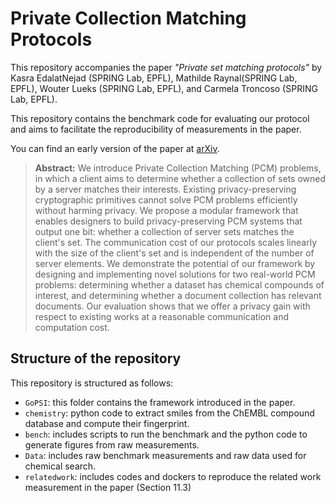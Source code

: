 # Private Collection Matching Protocols
This repository accompanies the paper *"Private set matching protocols"* by Kasra
EdalatNejad (SPRING Lab, EPFL), Mathilde Raynal(SPRING Lab, EPFL), Wouter Lueks (SPRING Lab, EPFL), and Carmela Troncoso (SPRING Lab, EPFL).


This repository contains the benchmark code for evaluating our protocol and aims to facilitate the reproducibility of measurements in the paper.

You can find an early version of the paper at [arXiv](https://arxiv.org/abs/2206.07009).


> **Abstract:**
> We introduce Private Collection Matching (PCM) problems, in which a client aims to determine whether a collection of sets owned by a server matches their interests.
> Existing privacy-preserving cryptographic primitives cannot solve PCM problems efficiently without harming privacy.
> We propose a modular framework that enables designers to build privacy-preserving PCM systems that output one bit: whether a collection of server sets matches the client's set.
> The communication cost of our protocols scales linearly with the size of the client's set and is independent of the number of server elements.
> We demonstrate the potential of our framework by designing and implementing novel solutions for two real-world PCM problems: determining whether a dataset has chemical compounds of interest, and determining whether a document collection has relevant documents.
> Our evaluation shows that we offer a privacy gain with respect to existing works at a reasonable communication and computation cost.


## Structure of the repository
This repository is structured as follows:
 - `GoPSI`: this folder contains the framework introduced in the paper.
 - `chemistry`: python code to extract smiles from the ChEMBL compound database and compute their fingerprint.
 - `bench`: includes scripts to run the benchmark and the python code to generate figures from raw measurements.
 - `Data`: includes raw benchmark measurements and raw data used for chemical search.
 - `relatedwork`: includes codes and dockers to reproduce the related work measurement in the paper (Section 11.3) 

